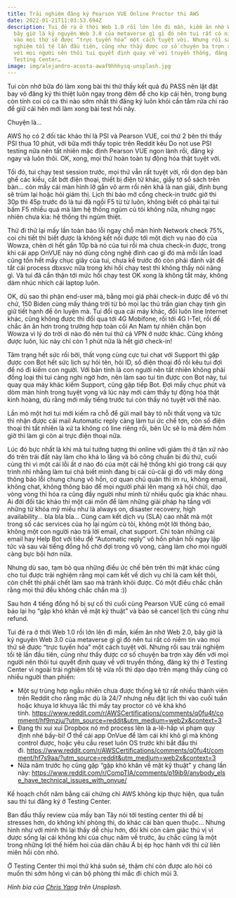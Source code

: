 ```yaml
---
title: Trải nghiệm đăng ký Pearson VUE Online Proctor thi AWS
date: 2022-01-21T11:03:53.694Z
description: Tui đẻ ra ở thời Web 1.0 rồi lớn lên đi mần, kiếm ăn nhờ Web 2.0,
  bây giờ là kỷ nguyên Web 3.0 của metaverse gì gì đó nên tui rất có niềm tin
  vào mọi thứ sẽ được “trực tuyến hóa” một cách tuyệt vời. Nhưng rồi sau trải
  nghiệm tồi tệ lần đầu tiên, cũng như thấy được cơ số chuyện ba trợn xảy đến
  với mọi người nên thôi tui quyết định quay về với truyền thống, đăng ký thi ở
  Testing Center…
image: img/alejandro-acosta-awaf9hhhysq-unsplash.jpg
---
```

<!--StartFragment-->

Tui còn nhớ bữa đó làm xong bài thi thử thấy kết quả đủ PASS nên lật đật bay vô đăng ký thi thiệt luôn ngay trong đêm để cho kịp cái hên, trong bụng còn tính coi có ca thi nào sớm nhất thì đăng ký luôn khỏi cần tắm rửa chi ráo để giữ cái hên mới làm xong bài test hồi nãy.

Chuyện là…

AWS họ có 2 đối tác khảo thí là PSI và Pearson VUE, coi thử 2 bên thì thấy PSI thua 10 phút, với bữa mới thấy topic trên Reddit kêu Do not use PSI testing nữa nên tất nhiên mặc định Pearson VUE ngon lành rồi, đăng ký ngay và luôn thôi. OK, xong, mọi thứ hoàn toàn tự động hóa thật tuyệt vời.

Tối đó, tui chạy test session trước, mọi thứ vẫn rất tuyệt vời, rồi dọn dẹp bàn ghế các kiểu, cất bớt điện thoại, thiết bị điện tử khác, giấy tờ sổ sách trên bàn… còn mấy cái màn hình lỡ gắn vô arm rồi nên khá là nan giải, định bụng sẽ trùm lại hoặc hỏi giám thị. Lịch thi bảo mở cổng check-in trước giờ thi 30p thì 45p trước đó là tui đã ngồi F5 từ từ luôn, không biết có phải tại tui bấm F5 nhiều quá mà làm hệ thống ngủm củ tỏi không nữa, nhưng ngạc nhiên chưa kìa: hệ thống thi ngủm thiệt.

Thử đi thử lại mấy lần toàn báo lỗi ngay chỗ màn hình Network check 75%, coi chi tiết thì biết được là không kết nối được tới một dịch vụ nào đó của Wowza, chèn ơi hết gần 10p bà nó của tui rồi mà chưa check-in được, trong khi cái app OnVUE này nó dùng công nghệ đỉnh cao gì đó mà mỗi lần load cũng tốn hết mấy chục giây của tui, chưa kể trước đó còn phải đánh vật để tắt cái process dbxsvc nữa trong khi hồi chạy test thì không thấy nói năng gì. Và tui đã cẩn thận tới mức hồi chạy test OK xong là không tắt máy, không dám nhúc nhích cái laptop luôn.

OK, dù sao thì phận end-user mà, bằng mọi giá phải check-in được để vô thi chứ, 150 Biden cùng mấy tháng trời từ bỏ mọi lạc thú trần gian chạy tịnh gìn giữ tiết hạnh để ôn luyện mà. Tui đổi qua cái máy khác, đổi luôn line Internet khác, cũng không được thì đổi qua tới 4G Mobifone, rồi tới 4G I-Tel, rồi để chắc ăn ăn hơn trong trường hợp toàn cõi An Nam tự nhiên chặn bọn Wowza vì lý do trời ơi nào đó nên tui thử cả VPN ở nước khác. Cũng không được luôn, lúc này chỉ còn 1 phút nữa là hết giờ check-in!

Tâm trạng hết sức rối bời, thất vọng cùng cực tui chat với Support thì gặp được con Bot hết sức lịch sự hỏi tên, hỏi ID, số điện thoại đồ rồi kêu tui đợi để nó đi kiếm con người. Với bản tính là con người nên tất nhiên không phải đồng loại thì tui càng nghi ngờ hơn, nên làm sao tui tin được con Bot này, tui quay qua máy khác kiếm Support, cũng gặp tiếp Bot. Đợi mấy chục phút và dòm màn hình trong tuyệt vọng và lúc này mới cảm thấy tự động hóa thật kinh hoàng, dù rằng mới mấy tiếng trước tui còn thấy nó tuyệt vời thế nào.

Lần mò một hơi tui mới kiếm ra chỗ để gửi mail bày tỏ nỗi thất vọng và tức thì nhận được cái mail Automatic reply càng làm tui ức chế tợn, còn số điện thoại thì tất nhiên là xứ ta không có line riêng rồi, bên Úc sẽ lo mà đêm hôm giờ thì làm gì còn ai trực điện thoại nữa.

Lúc đó bực nhất là khi mà tui tưởng tượng thi online với giám thị ở tận xứ nào đó trên trái đất này làm cho khá lo lắng và bỏ công chuẩn bị đủ thứ, cuối cùng thì vì một cái lỗi ất ơ nào đó của một cái hệ thống khỉ gió trong cái quy trình nhì nhằng làm tui chả biết mình đang bị cái củ-cải gì đó với mấy dòng thông báo lỗi chung chung vô hồn, cơ quan chủ quản thì im ru, không email, không chat, không thông báo để mọi người phải lên mạng xã hội chửi, dạo vòng vòng thì hóa ra cũng đầy người như mình từ nhiều quốc gia khác nhau. Ai đời đối tác khảo thí một cái môn để làm những giải pháp hạ tầng với những từ khóa mỹ miều như là always on, disaster recovery, high availability… bla bla bla… Cùng cam kết dịch vụ (SLA) cao nhất mà một trong số các services của họ lại ngủm củ tỏi, không một lời thông báo, không một con người nào trả lời email, chat support. Chỉ toàn những cái email hay Help Bot với tiêu đề “Automatic reply” vô hồn phản hồi ngay lập tức và sau vài tiếng đồng hồ chờ đợi trong vô vọng, càng làm cho mọi người càng bực bội hơn nữa.

Nhưng dù sao, tạm bỏ qua những điều ức chế bên trên thì mặt khác cũng cho tui được trải nghiệm rằng mọi cam kết về dịch vụ chỉ là cam kết thôi, còn chết thì phải chết làm sao mà tránh khỏi được. Có một điều chắc chắn rằng mọi thứ đều không chắc chắn mà :))

Sau hơn 4 tiếng đồng hồ bị sự cố thì cuối cùng Pearson VUE cũng có email báo lại họ “gặp khó khăn về mặt kỹ thuật” và bảo sẽ cancel lịch thi cũng như refund.

Tui đẻ ra ở thời Web 1.0 rồi lớn lên đi mần, kiếm ăn nhờ Web 2.0, bây giờ là kỷ nguyên Web 3.0 của metaverse gì gì đó nên tui rất có niềm tin vào mọi thứ sẽ được “trực tuyến hóa” một cách tuyệt vời. Nhưng rồi sau trải nghiệm tồi tệ lần đầu tiên, cũng như thấy được cơ số chuyện ba trợn xảy đến với mọi người nên thôi tui quyết định quay về với truyền thống, đăng ký thi ở Testing Center vì ngoài trải nghiệm tồi tệ vừa rồi thì dạo dạo trên mạng thấy cũng có nhiều người than phiền:

* Một sự trùng hợp ngẫu nhiên chưa được thống kê từ rất nhiều thành viên trên Reddit cho rằng mặc dù là 24/7 nhưng nếu đặt lịch thi vào cuối tuần hoặc khuya lơ khuya lắc thì mấy tay proctor có vẻ khá khó tính. [](https://www.reddit.com/r/AWSCertifications/comments/q0fu4t/comment/hf9mzju/?utm_source=reddit&utm_medium=web2x&context=3)<https://www.reddit.com/r/AWSCertifications/comments/q0fu4t/comment/hf9mzju/?utm_source=reddit&utm_medium=web2x&context=3>
* Đang thi xui xui Dropbox nó mở process lên là a-lê-hấp vi phạm quy định nhé bấy-bì! Ơ thế cái app OnVue để làm cái khỉ khô gì mà không control được, hoặc yêu cầu reset luôn OS trước khi bắt đầu thi đi. [](https://www.reddit.com/r/AWSCertifications/comments/q0fu4t/comment/hf7s9aa/?utm_source=reddit&utm_medium=web2x&context=3)<https://www.reddit.com/r/AWSCertifications/comments/q0fu4t/comment/hf7s9aa/?utm_source=reddit&utm_medium=web2x&context=3>
* Nửa năm trước họ cũng gặp “gặp khó khăn về mặt kỹ thuật” y chang lần này: [](https://www.reddit.com/r/CompTIA/comments/p19ib9/anybody_else_have_technical_issues_with_onvue/)<https://www.reddit.com/r/CompTIA/comments/p19ib9/anybody_else_have_technical_issues_with_onvue/>

Kế hoạch chốt năm bằng cái chứng chỉ AWS không kịp thực hiện, qua tuần sau thì tui đăng ký ở Testing Center.

Ban đầu thấy review của mấy bạn Tây nói tới testing center thì dễ bị stresses hơn, do không khí phòng thi, do khác cái bàn quen thuộc… Nhưng hình như với mình thì lại thấy dễ chịu hơn, đôi khi còn cảm giác thú vị vì được sống lại cái không khí của chục năm về trước, âu chắc cũng là một trong những lợi thế hiếm hoi của dân châu Á bị ép học hành với thi cử liên miên hồi còn nhỏ.

Ở Testing Center thì mọi thứ khá suôn sẻ, thậm chí còn được alo hỏi có muốn thi sớm hông vì cán bộ phòng thi mắc đi chích mũi 3.

*Hình bìa của [Chris Yang](https://unsplash.com/@chrisyangchrisfilm?utm_source=unsplash&utm_medium=referral&utm_content=creditCopyText) trên Unsplash.*



<!--EndFragment-->